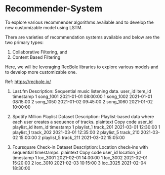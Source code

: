 # Recommender-System
To explore various recommender algorithms available and to develop the new customizable model using LSTM.

There are varieties of recommendation systems available and below are the two primary types:
1. Collaborative Filtering, and
2. Content Based Filtering

Here, we will be leveraging RecBole libraries to explore various models and to develop more customizable one.

Ref: https://recbole.io/

1. Last.fm
Description: Sequential music listening data.
user_id    item_id       timestamp
1          song_1001     2021-01-01 08:00:00
1          song_1002     2021-01-01 08:15:00
2          song_1050     2021-01-02 09:45:00
2          song_1060     2021-01-02 10:00:00

3. Spotify Million Playlist Dataset
Description: Playlist-based data where each user creates a sequence of tracks.
plaintext
Copy code
user_id    playlist_id   item_id     timestamp
1          playlist_1    track_201   2021-03-01 12:30:00
1          playlist_1    track_202   2021-03-01 12:35:00
2          playlist_5    track_210   2021-03-02 15:00:00
2          playlist_5    track_211   2021-03-02 15:05:00
   
5. Foursquare Check-in Dataset
Description: Location check-ins with sequential timestamps.
plaintext
Copy code
user_id    location_id   timestamp
1          loc_3001      2021-02-01 14:00:00
1          loc_3002      2021-02-01 15:20:00
2          loc_3010      2021-02-03 10:15:00
3          loc_3025      2021-02-04 18:30:00

